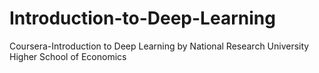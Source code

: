 # Introduction-to-Deep-Learning
Coursera-Introduction to Deep Learning by National Research University Higher School of Economics

